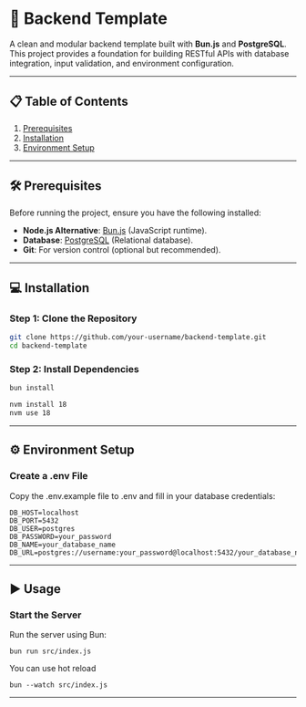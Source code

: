 # 🚀 Backend Template

A clean and modular backend template built with **Bun.js** and **PostgreSQL**. This project provides a foundation for building RESTful APIs with database integration, input validation, and environment configuration.

---

## 📋 Table of Contents

1. [Prerequisites](#prerequisites)
2. [Installation](#installation)
3. [Environment Setup](#environment-setup)

---

## 🛠️ Prerequisites

Before running the project, ensure you have the following installed:

- **Node.js Alternative**: [Bun.js](https://bun.sh/) (JavaScript runtime).
- **Database**: [PostgreSQL](https://www.postgresql.org/) (Relational database).
- **Git**: For version control (optional but recommended).

---

## 💻 Installation

### Step 1: Clone the Repository

```bash
git clone https://github.com/your-username/backend-template.git
cd backend-template

```

### Step 2: Install Dependencies

```bash
bun install

```

```bash
nvm install 18
nvm use 18

```

---

## ⚙️ Environment Setup

### Create a .env File
Copy the .env.example file to .env and fill in your database credentials:

```env
DB_HOST=localhost
DB_PORT=5432
DB_USER=postgres
DB_PASSWORD=your_password
DB_NAME=your_database_name
DB_URL=postgres://username:your_password@localhost:5432/your_database_name

```
---

## ▶️ Usage

### Start the Server
Run the server using Bun:

```env
bun run src/index.js

```
You can use hot reload

```env
bun --watch src/index.js

```
---